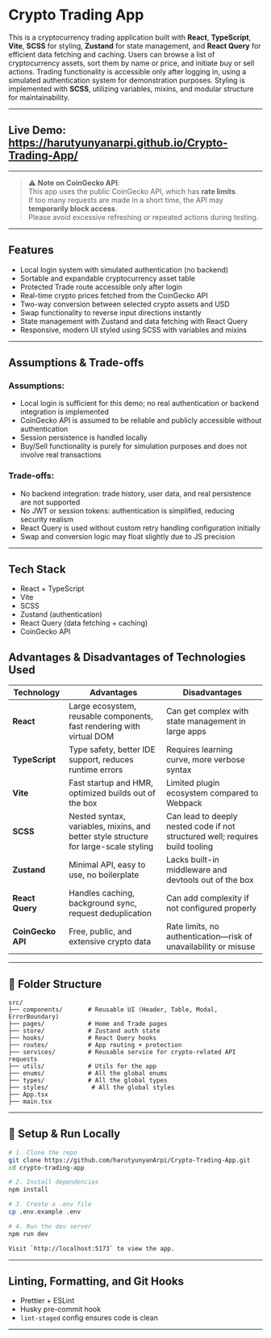 # Crypto Trading App

This is a cryptocurrency trading application built with **React**, **TypeScript**, **Vite**, **SCSS** for styling, **Zustand** for state management, and **React Query** for efficient data fetching and caching. Users can browse a list of cryptocurrency assets, sort them by name or price, and initiate buy or sell actions. Trading functionality is accessible only after logging in, using a simulated authentication system for demonstration purposes. Styling is implemented with **SCSS**, utilizing variables, mixins, and modular structure for maintainability.

---

**Live Demo**:
https://harutyunyanarpi.github.io/Crypto-Trading-App/
---

---

> ⚠️ **Note on CoinGecko API**:  
> This app uses the public CoinGecko API, which has **rate limits**.  
> If too many requests are made in a short time, the API may **temporarily block access**.  
> Please avoid excessive refreshing or repeated actions during testing.

---

##  Features

- Local login system with simulated authentication (no backend)
- Sortable and expandable cryptocurrency asset table
- Protected Trade route accessible only after login
- Real-time crypto prices fetched from the CoinGecko API
- Two-way conversion between selected crypto assets and USD
- Swap functionality to reverse input directions instantly
- State management with Zustand and data fetching with React Query
- Responsive, modern UI styled using SCSS with variables and mixins

---

##  Assumptions & Trade-offs

### Assumptions:

- Local login is sufficient for this demo; no real authentication or backend integration is implemented
- CoinGecko API is assumed to be reliable and publicly accessible without authentication
- Session persistence is handled locally
- Buy/Sell functionality is purely for simulation purposes and does not involve real transactions

### Trade-offs:

- No backend integration: trade history, user data, and real persistence are not supported
- No JWT or session tokens: authentication is simplified, reducing security realism
- React Query is used without custom retry handling configuration initially
- Swap and conversion logic may float slightly due to JS precision

---

## Tech Stack

- React + TypeScript
- Vite
- SCSS
- Zustand (authentication)
- React Query (data fetching + caching)
- CoinGecko API

## Advantages & Disadvantages of Technologies Used

| Technology        | Advantages                                                                           | Disadvantages                                                                 |
| ----------------- | ------------------------------------------------------------------------------------ | ----------------------------------------------------------------------------- |
| **React**         | Large ecosystem, reusable components, fast rendering with virtual DOM                | Can get complex with state management in large apps                           |
| **TypeScript**    | Type safety, better IDE support, reduces runtime errors                              | Requires learning curve, more verbose syntax                                  |
| **Vite**          | Fast startup and HMR, optimized builds out of the box                                | Limited plugin ecosystem compared to Webpack                                  |
| **SCSS**          | Nested syntax, variables, mixins, and better style structure for large-scale styling | Can lead to deeply nested code if not structured well; requires build tooling |
| **Zustand**       | Minimal API, easy to use, no boilerplate                                             | Lacks built-in middleware and devtools out of the box                         |
| **React Query**   | Handles caching, background sync, request deduplication                              | Can add complexity if not configured properly                                 |
| **CoinGecko API** | Free, public, and extensive crypto data                                              | Rate limits, no authentication—risk of unavailability or misuse               |

---

## 📂 Folder Structure

```
src/
├── components/       # Reusable UI (Header, Table, Modal, ErrorBoundary)
├── pages/            # Home and Trade pages
├── store/            # Zustand auth state
├── hooks/            # React Query hooks
├── routes/           # App routing + protection
├── services/         # Reusable service for crypto-related API requests
├── utils/            # Utils for the app
├── enums/            # All the global enums
├── types/            # All the global types
├── styles/            # All the global styles
├── App.tsx
├── main.tsx
```

---

## 🔧 Setup & Run Locally

```bash
# 1. Clone the repo
git clone https://github.com/harutyunyanArpi/Crypto-Trading-App.git
cd crypto-trading-app

# 2. Install dependencies
npm install

# 3. Create a .env file
cp .env.example .env

# 4. Run the dev server
npm run dev

Visit `http://localhost:5173` to view the app.
```

---


## Linting, Formatting, and Git Hooks

- Prettier + ESLint
- Husky pre-commit hook
- `lint-staged` config ensures code is clean

---
